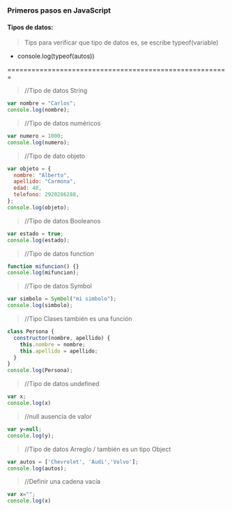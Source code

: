 ### Primeros pasos en JavaScript
#### Tipos de datos:

> Tips para verificar que tipo de datos es, se escribe typeof(variable)  
* console.log(typeof(autos))

=======================================================
> //Tipo de datos String
```javascript
var nombre = "Carlos";
console.log(nombre);
```
> //Tipo de datos numéricos
```javascript
var numero = 1000;
console.log(numero);
```
> //Tipo de dato objeto
```javascript
var objeto = {
  nombre: "Alberto",
  apellido: "Carmona",
  edad: 48,
  telefono: 2920286288,
};
console.log(objeto);
```
> //Tipo de datos Booleanos
```javascript
var estado = true;
console.log(estado);
```
> //Tipo de datos function
```javascript
function mifuncion() {}
console.log(mifuncion);
```
> //Tipo de datos Symbol
```javascript
var simbolo = Symbol("mi simbolo");
console.log(simbolo);
```
> //Tipo Clases también es una función
```javascript
class Persona {
  constructor(nombre, apellido) {
    this.nombre = nombre;
    this.apellido = apellido;
  }
}
console.log(Persona);
```
> //Tipo de datos undefined
```javascript
var x;
console.log(x)
```
> //null ausencia de valor
```javascript
var y=null;
console.log(y);
```
> //Tipo de datos Arreglo / también es un tipo Object 
```javascript
var autos = ['Chevrolet', 'Audi','Volvo'];
console.log(autos);
```
> //Definir una cadena vacía
```javascript
var x="";
console.log(x)
```


